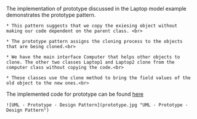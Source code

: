 The implementation of prototype discussed in the Laptop model example demonstrates the prototype pattern.<br>

    * This pattern suggests that we copy the exiesing object without making our code dependent on the parent class. <br>

    * The prototype pattern assigns the cloning process to the objects that are being cloned.<br>

    * We have the main interface Computer that helps other objects to clone. The other two classes Laptop1 and Laptop2 clone from the computer class without copying the code.<br>

    * These classes use the clone method to bring the field values of the old object to the new ones.<br>

The implemented code for prototype can be found [here](prototype.rb)

    ![UML - Prototype - Design Pattern](prototype.jpg "UML - Prototype - Design Pattern")